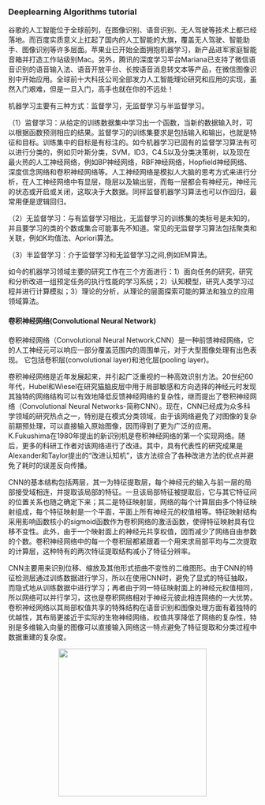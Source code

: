 ### Deeplearning Algorithms tutorial
谷歌的人工智能位于全球前列，在图像识别、语音识别、无人驾驶等技术上都已经落地。而百度实质意义上扛起了国内的人工智能的大旗，覆盖无人驾驶、智能助手、图像识别等许多层面。苹果业已开始全面拥抱机器学习，新产品进军家庭智能音箱并打造工作站级别Mac。另外，腾讯的深度学习平台Mariana已支持了微信语音识别的语音输入法、语音开放平台、长按语音消息转文本等产品，在微信图像识别中开始应用。全球前十大科技公司全部发力人工智能理论研究和应用的实现，虽然入门艰难，但是一旦入门，高手也就在你的不远处！

机器学习主要有三种方式：监督学习，无监督学习与半监督学习。

（1）监督学习：从给定的训练数据集中学习出一个函数，当新的数据输入时，可以根据函数预测相应的结果。监督学习的训练集要求是包括输入和输出，也就是特征和目标。训练集中的目标是有标注的。如今机器学习已固有的监督学习算法有可以进行分类的，例如贝叶斯分类，SVM，ID3，C4.5以及分类决策树，以及现在最火热的人工神经网络，例如BP神经网络，RBF神经网络，Hopfield神经网络、深度信念网络和卷积神经网络等。人工神经网络是模拟人大脑的思考方式来进行分析，在人工神经网络中有显层，隐层以及输出层，而每一层都会有神经元，神经元的状态或开启或关闭，这取决于大数据。同样监督机器学习算法也可以作回归，最常用便是逻辑回归。

（2）无监督学习：与有监督学习相比，无监督学习的训练集的类标号是未知的，并且要学习的类的个数或集合可能事先不知道。常见的无监督学习算法包括聚类和关联，例如K均值法、Apriori算法。

（3）半监督学习：介于监督学习和无监督学习之间,例如EM算法。

如今的机器学习领域主要的研究工作在三个方面进行：1）面向任务的研究，研究和分析改进一组预定任务的执行性能的学习系统；2）认知模型，研究人类学习过程并进行计算模拟；3）理论的分析，从理论的层面探索可能的算法和独立的应用领域算法。

#### 卷积神经网络(Convolutional Neural Network)
卷积神经网络（Convolutional Neural Network,CNN）是一种前馈神经网络，它的人工神经元可以响应一部分覆盖范围内的周围单元，对于大型图像处理有出色表现。 它包括卷积层(convolutional layer)和池化层(pooling layer)。

卷积神经网络是近年发展起来，并引起广泛重视的一种高效识别方法。20世纪60年代，Hubel和Wiesel在研究猫脑皮层中用于局部敏感和方向选择的神经元时发现其独特的网络结构可以有效地降低反馈神经网络的复杂性，继而提出了卷积神经网络（Convolutional Neural Networks-简称CNN）。现在，CNN已经成为众多科学领域的研究热点之一，特别是在模式分类领域，由于该网络避免了对图像的复杂前期预处理，可以直接输入原始图像，因而得到了更为广泛的应用。 K.Fukushima在1980年提出的新识别机是卷积神经网络的第一个实现网络。随后，更多的科研工作者对该网络进行了改进。其中，具有代表性的研究成果是Alexander和Taylor提出的“改进认知机”，该方法综合了各种改进方法的优点并避免了耗时的误差反向传播。

CNN的基本结构包括两层，其一为特征提取层，每个神经元的输入与前一层的局部接受域相连，并提取该局部的特征。一旦该局部特征被提取后，它与其它特征间的位置关系也随之确定下来；其二是特征映射层，网络的每个计算层由多个特征映射组成，每个特征映射是一个平面，平面上所有神经元的权值相等。特征映射结构采用影响函数核小的sigmoid函数作为卷积网络的激活函数，使得特征映射具有位移不变性。此外，由于一个映射面上的神经元共享权值，因而减少了网络自由参数的个数。卷积神经网络中的每一个卷积层都紧跟着一个用来求局部平均与二次提取的计算层，这种特有的两次特征提取结构减小了特征分辨率。

CNN主要用来识别位移、缩放及其他形式扭曲不变性的二维图形。由于CNN的特征检测层通过训练数据进行学习，所以在使用CNN时，避免了显式的特征抽取，而隐式地从训练数据中进行学习；再者由于同一特征映射面上的神经元权值相同，所以网络可以并行学习，这也是卷积网络相对于神经元彼此相连网络的一大优势。卷积神经网络以其局部权值共享的特殊结构在语音识别和图像处理方面有着独特的优越性，其布局更接近于实际的生物神经网络，权值共享降低了网络的复杂性，特别是多维输入向量的图像可以直接输入网络这一特点避免了特征提取和分类过程中数据重建的复杂度。

<p align="center">
<img width="300" align="center" src="../images/2.jpg" />
</p>

